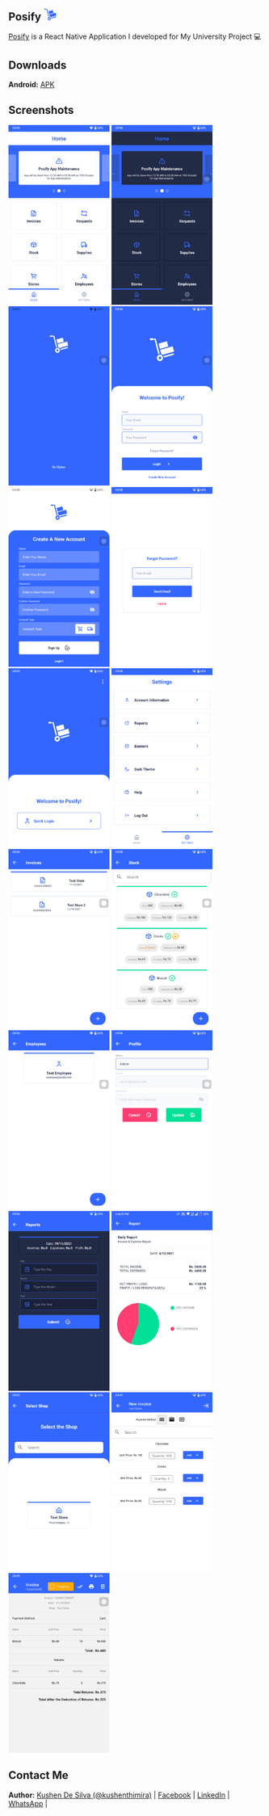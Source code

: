 ## Posify <a href="https://posify-web.web.app/"><img src="/assets/images/logo.png" alt="Website" width="25" /></a>

<a href="https://posify-web.web.app/">Posify</a> is a React Native Application I developed for My University Project :computer:

## Downloads

**Android:** [APK](https://github.com/kushenthimira/posify/releases/download/v5.0/Posify.apk)

## Screenshots

<img src="/assets/images/1.png" alt="Preview" width="200" />
<img src="/assets/images/2.png" alt="Preview" width="200" />
<img src="/assets/images/3.png" alt="Preview" width="200" />
<img src="/assets/images/4.png" alt="Preview" width="200" />
<img src="/assets/images/5.png" alt="Preview" width="200" />
<img src="/assets/images/6.png" alt="Preview" width="200" />
<img src="/assets/images/7.png" alt="Preview" width="200" />
<img src="/assets/images/8.png" alt="Preview" width="200" />
<img src="/assets/images/9.png" alt="Preview" width="200" />
<img src="/assets/images/10.png" alt="Preview" width="200" />
<img src="/assets/images/11.png" alt="Preview" width="200" />
<img src="/assets/images/12.png" alt="Preview" width="200" />
<img src="/assets/images/13.png" alt="Preview" width="200" />
<img src="/assets/images/17.jpg" alt="Preview" width="200" />
<img src="/assets/images/14.png" alt="Preview" width="200" />
<img src="/assets/images/15.png" alt="Preview" width="200" />
<img src="/assets/images/16.png" alt="Preview" width="200" />

## Contact Me

**Author:** [Kushen De Silva (@kushenthimira)](https://github.com/kushenthimira) | [Facebook](https://facebook.com/ciphernpc) | [LinkedIn](https://linkedin.com/in/kushenthimira) | [WhatsApp](https://wa.me/94717827878) |
